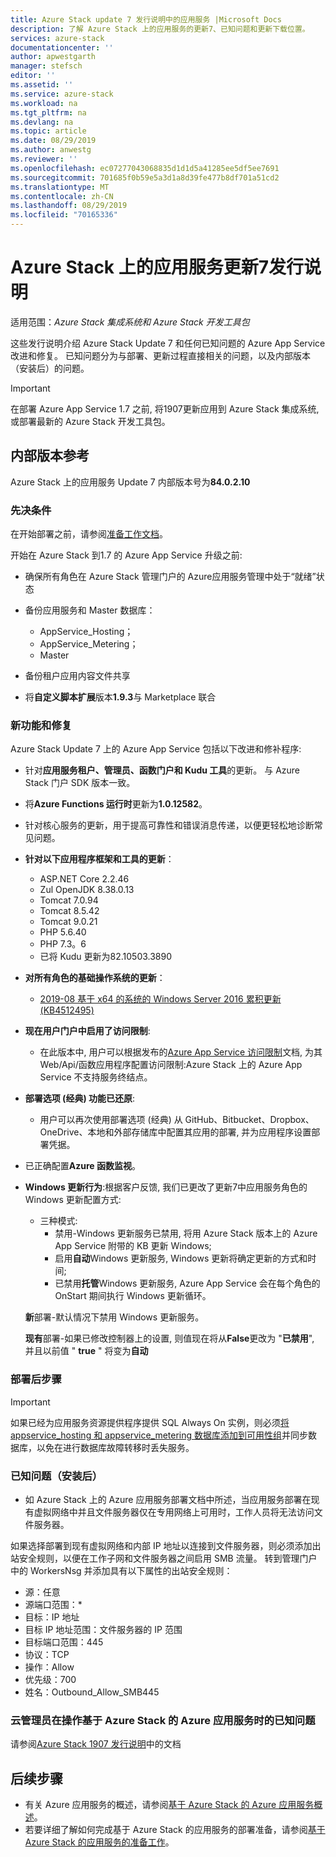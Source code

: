 ```yaml
---
title: Azure Stack update 7 发行说明中的应用服务 |Microsoft Docs
description: 了解 Azure Stack 上的应用服务的更新7、已知问题和更新下载位置。
services: azure-stack
documentationcenter: ''
author: apwestgarth
manager: stefsch
editor: ''
ms.assetid: ''
ms.service: azure-stack
ms.workload: na
ms.tgt_pltfrm: na
ms.devlang: na
ms.topic: article
ms.date: 08/29/2019
ms.author: anwestg
ms.reviewer: ''
ms.openlocfilehash: ec07277043068835d1d1d5a41285ee5df5ee7691
ms.sourcegitcommit: 701685f0b59e5a3d1a8d39fe477b8df701a51cd2
ms.translationtype: MT
ms.contentlocale: zh-CN
ms.lasthandoff: 08/29/2019
ms.locfileid: "70165336"
---
```

# <a name="app-service-on-azure-stack-update-7-release-notes"></a>Azure Stack 上的应用服务更新7发行说明

适用范围：*Azure Stack 集成系统和 Azure Stack 开发工具包*

这些发行说明介绍 Azure Stack Update 7 和任何已知问题的 Azure App Service 改进和修复。 已知问题分为与部署、更新过程直接相关的问题，以及内部版本（安装后）的问题。

> [!IMPORTANT]
> 在部署 Azure App Service 1.7 之前, 将1907更新应用到 Azure Stack 集成系统, 或部署最新的 Azure Stack 开发工具包。


## <a name="build-reference"></a>内部版本参考

Azure Stack 上的应用服务 Update 7 内部版本号为**84.0.2.10**

### <a name="prerequisites"></a>先决条件

在开始部署之前，请参阅[准备工作文档](azure-stack-app-service-before-you-get-started.md)。

开始在 Azure Stack 到1.7 的 Azure App Service 升级之前:

- 确保所有角色在 Azure Stack 管理门户的 Azure应用服务管理中处于“就绪”状态

- 备份应用服务和 Master 数据库：
  - AppService_Hosting；
  - AppService_Metering；
  - Master

- 备份租户应用内容文件共享

- 将**自定义脚本扩展**版本**1.9.3**与 Marketplace 联合

### <a name="new-features-and-fixes"></a>新功能和修复

Azure Stack Update 7 上的 Azure App Service 包括以下改进和修补程序:

- 针对**应用服务租户、管理员、函数门户和 Kudu 工具**的更新。 与 Azure Stack 门户 SDK 版本一致。

- 将**Azure Functions 运行时**更新为**1.0.12582**。

- 针对核心服务的更新，用于提高可靠性和错误消息传递，以便更轻松地诊断常见问题。

- **针对以下应用程序框架和工具的更新**：
  - ASP.NET Core 2.2.46
  - Zul OpenJDK 8.38.0.13
  - Tomcat 7.0.94
  - Tomcat 8.5.42
  - Tomcat 9.0.21
  - PHP 5.6.40
  - PHP 7.3。6
  - 已将 Kudu 更新为82.10503.3890

- **对所有角色的基础操作系统的更新**：
  - [2019-08 基于 x64 的系统的 Windows Server 2016 累积更新 (KB4512495)](https://support.microsoft.com/help/4512495)

- **现在用户门户中启用了访问限制**:
  - 在此版本中, 用户可以根据发布的[Azure App Service 访问限制](https://docs.microsoft.com/azure/app-service/app-service-ip-restrictions)文档, 为其 Web/Api/函数应用程序配置访问限制:Azure Stack 上的 Azure App Service 不支持服务终结点。

- **部署选项 (经典) 功能已还原**:
  - 用户可以再次使用部署选项 (经典) 从 GitHub、Bitbucket、Dropbox、OneDrive、本地和外部存储库中配置其应用的部署, 并为应用程序设置部署凭据。

- 已正确配置**Azure 函数监视**。

- **Windows 更新行为**:根据客户反馈, 我们已更改了更新7中应用服务角色的 Windows 更新配置方式:
  - 三种模式:
    - 禁用-Windows 更新服务已禁用, 将用 Azure Stack 版本上的 Azure App Service 附带的 KB 更新 Windows;
    - 启用**自动**Windows 更新服务, Windows 更新将确定更新的方式和时间;
    - 已禁用**托管**Windows 更新服务, Azure App Service 会在每个角色的 OnStart 期间执行 Windows 更新循环。

  **新**部署-默认情况下禁用 Windows 更新服务。

  **现有**部署-如果已修改控制器上的设置, 则值现在将从**False**更改为 "**已禁用**", 并且以前值 " **true** " 将变为**自动**

### <a name="post-deployment-steps"></a>部署后步骤

> [!IMPORTANT]
> 如果已经为应用服务资源提供程序提供 SQL Always On 实例，则必须[将 appservice_hosting 和 appservice_metering 数据库添加到可用性组](https://docs.microsoft.com/sql/database-engine/availability-groups/windows/availability-group-add-a-database)并同步数据库，以免在进行数据库故障转移时丢失服务。

### <a name="known-issues-post-installation"></a>已知问题（安装后）

- 如 Azure Stack 上的 Azure 应用服务部署文档中所述，当应用服务部署在现有虚拟网络中并且文件服务器仅在专用网络上可用时，工作人员将无法访问文件服务器。

如果选择部署到现有虚拟网络和内部 IP 地址以连接到文件服务器，则必须添加出站安全规则，以便在工作子网和文件服务器之间启用 SMB 流量。 转到管理门户中的 WorkersNsg 并添加具有以下属性的出站安全规则：
 * 源：任意
 * 源端口范围：*
 * 目标：IP 地址
 * 目标 IP 地址范围：文件服务器的 IP 范围
 * 目标端口范围：445
 * 协议：TCP
 * 操作：Allow
 * 优先级：700
 * 姓名：Outbound_Allow_SMB445

### <a name="known-issues-for-cloud-admins-operating-azure-app-service-on-azure-stack"></a>云管理员在操作基于 Azure Stack 的 Azure 应用服务时的已知问题

请参阅[Azure Stack 1907 发行说明](azure-stack-release-notes-1907.md)中的文档

## <a name="next-steps"></a>后续步骤

- 有关 Azure 应用服务的概述，请参阅[基于 Azure Stack 的 Azure 应用服务概述](azure-stack-app-service-overview.md)。
- 若要详细了解如何完成基于 Azure Stack 的应用服务的部署准备，请参阅[基于 Azure Stack 的应用服务的准备工作](azure-stack-app-service-before-you-get-started.md)。
